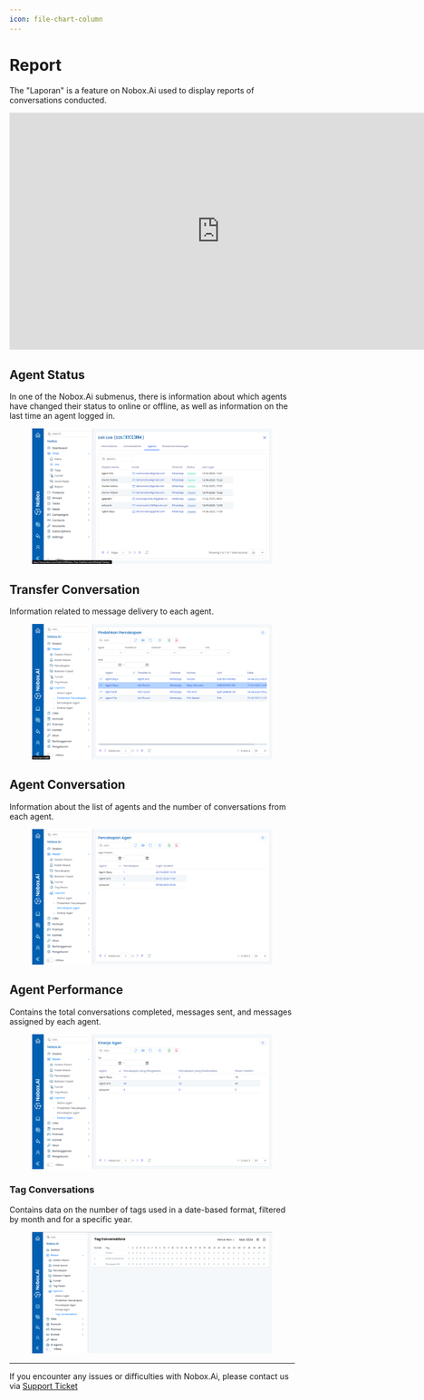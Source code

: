 ```yaml
---
icon: file-chart-column
---
```


# <i class="fa-regular fa-chart-bar"></i> Report

The "Laporan" is a feature on Nobox.Ai used to display reports of conversations conducted.

<iframe width="742" height="418" src="https://www.youtube.com/embed/5Qh-VXqYfIY/" title="01. Instalasi NoBox Desktop" frameborder="0" allow="accelerometer; autoplay; clipboard-write; encrypted-media; gyroscope; picture-in-picture; web-share" referrerpolicy="strict-origin-when-cross-origin" allowfullscreen></iframe>

## Agent Status

In one of the Nobox.Ai submenus, there is information about which agents have changed their status to online or offline, as well as information on the last time an agent logged in.

<figure><img src="../../.gitbook/assets/agents.png" alt=""><figcaption></figcaption></figure>

## Transfer Conversation

Information related to message delivery to each agent.

<figure><img src="../../.gitbook/assets/Pindahkan Percakapan.png" alt=""><figcaption></figcaption></figure>

## **Agent Conversation**

Information about the list of agents and the number of conversations from each agent.

<figure><img src="../../.gitbook/assets/Percakapan Agen.png" alt=""><figcaption></figcaption></figure>

## Agent Performance

Contains the total conversations completed, messages sent, and messages assigned by each agent.

<figure><img src="../../.gitbook/assets/Kinerja Agen.png" alt=""><figcaption></figcaption></figure>

### Tag Conversations

Contains data on the number of tags used in a date-based format, filtered by month and for a specific year.

<figure><img src="../../.gitbook/assets/Tag Conversations.PNG" alt=""><figcaption></figcaption></figure>

---

If you encounter any issues or difficulties with Nobox.Ai, please contact us via [Support Ticket](https://crm.nobox.ai/clients/tickets)
